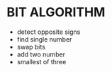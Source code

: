 BIT ALGORITHM
==========================
- detect opposite signs
- find single number
- swap bits
- add two number
- smallest of three
